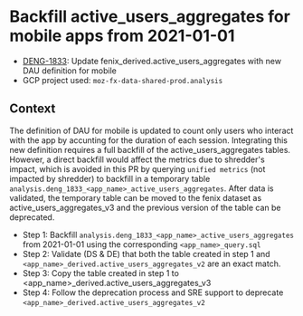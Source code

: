 # Backfill active_users_aggregates for mobile apps from 2021-01-01
 
- [DENG-1833](https://mozilla-hub.atlassian.net/browse/DENG-1833): Update fenix_derived.active_users_aggregates with new DAU definition for mobile
- GCP project used:  `moz-fx-data-shared-prod.analysis`

## Context
The definition of DAU for mobile is updated to count only users who interact with the app by accunting for the duration of each session.
Integrating this new definition requires a full backfill of the active_users_aggregates tables. However, a direct backfill would affect
the metrics due to shredder's impact, which is avoided in this PR by querying `unified metrics` (not impacted by shredder) to backfill
in a temporary table `analysis.deng_1833_<app_name>_active_users_aggregates`.
After data is validated, the temporary table can be moved to the fenix dataset as active_users_aggregates_v3 and the previous version
of the table can be deprecated.

- Step 1: Backfill `analysis.deng_1833_<app_name>_active_users_aggregates` from 2021-01-01 using the corresponding `<app_name>_query.sql`
- Step 2: Validate (DS & DE) that both the table created in step 1 and `<app_name>_derived.active_users_aggregates_v2` are an exact match.
- Step 3: Copy the table created in step 1 to <app_name>_derived.active_users_aggregates_v3
- Step 4: Follow the deprecation process and SRE support to deprecate `<app_name>_derived.active_users_aggregates_v2`
